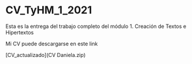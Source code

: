 # CV_TyHM_1_2021
Esta es la entrega del trabajo completo del módulo 1. Creación de Textos e Hipertextos

<p>

Mi CV puede descargarse en este link
<p>
[CV_actualizado](CV Daniela.zip)
